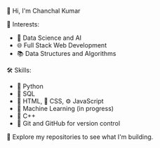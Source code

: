 👋 Hi, I'm Chanchal Kumar


📌 Interests:  
- 🤖 Data Science and AI  
- 🌐 Full Stack Web Development  
- 📚 Data Structures and Algorithms 

🛠️ Skills:  
- 🐍 Python  
- 💾 SQL  
- 🧱 HTML, 🎨 CSS, ⚙️ JavaScript  
- 🧠 Machine Learning (in progress)  
- 🧮 C++
- 🔧 Git and GitHub for version control

📂 Explore my repositories to see what I'm building.
<!---
ammu-ck/ammu-ck is a ✨ special ✨ repository because its `README.md` (this file) appears on your GitHub profile.
You can click the Preview link to take a look at your changes.
--->
